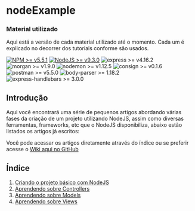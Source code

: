 # nodeExample #

### Material utilizado

Aqui está a versão de cada material utilizado até o momento. Cada um é explicado no decorrer dos tutoriais conforme são usados.

[![NPM >= v5.5.1](https://img.shields.io/badge/npm-%3E%3D%20v5.5.1-red.svg)](https://nodejs.org/en/)
[![NodeJS >= v9.3.0](https://img.shields.io/badge/node-%3E%3D%20v9.3.0-brightgreen.svg)](https://nodejs.org/en/)
![express >= v4.16.2](https://img.shields.io/badge/express-%3E%3D%20v4.16.2-lightgrey.svg)
![morgan >= v1.9.0](https://img.shields.io/badge/morgan-%3E%3D%20v1.9.0-lightgrey.svg)
![nodemon >= v1.12.5](https://img.shields.io/badge/nodemon-%3E%3D%20v1.12.5-brightgreen.svg)
![consign >= v0.1.6](https://img.shields.io/badge/consign-%3E%3D%20v0.1.6-lightgrey.svg)
![postman >= v5.5.0](https://img.shields.io/badge/postman-%3E%3D%20v5.5.0-orange.svg)
![body-parser >= 1.18.2](https://img.shields.io/badge/body--parser-%3E%3D%20v1.18.2-lightgrey.svg)
![express-handlebars >= 3.0.0](https://img.shields.io/badge/express--handlebars-%3E%3D%20v3.0.0-orange.svg)

## Introdução

Aqui você encontrará uma série de pequenos artigos abordando várias fases da criação de um projeto utilizando NodeJS, assim como diversas ferramentas, frameworks, etc que o NodeJS disponibiliza, abaixo estão listados os artigos já escritos:

Você pode acessar os artigos diretamente através do índice ou se preferir acesse o [Wiki aqui no GitHub](https://github.com/ingoguilherme/nodeExample/wiki)

## Índice

1. [Criando o projeto básico com NodeJS](https://github.com/ingoguilherme/nodeExample/wiki/1.-Criando-o-projeto-b%C3%A1sico-com-NodeJS)
2. [Aprendendo sobre Controllers](https://github.com/ingoguilherme/nodeExample/wiki/2.-Aprendendo-sobre-Controllers)
3. [Aprendendo sobre Models](https://github.com/ingoguilherme/nodeExample/wiki/3.-Aprendendo-sobre-Models)
4. [Aprendendo sobre Views](https://github.com/ingoguilherme/nodeExample/wiki/4.-Aprendendo-sobre-Views)
